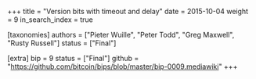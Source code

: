 +++
title = "Version bits with timeout and delay"
date = 2015-10-04
weight = 9
in_search_index = true

[taxonomies]
authors = ["Pieter Wuille", "Peter Todd", "Greg Maxwell", "Rusty Russell"]
status = ["Final"]

[extra]
bip = 9
status = ["Final"]
github = "https://github.com/bitcoin/bips/blob/master/bip-0009.mediawiki"
+++

